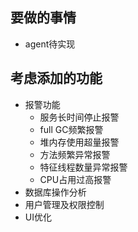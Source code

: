 
## 要做的事情

* agent待实现


## 考虑添加的功能

* 报警功能
    * 服务长时间停止报警
    * full GC频繁报警
    * 堆内存使用超量报警
    * 方法频繁异常报警
    * 特征线程数量异常报警
    * CPU占用过高报警
* 数据库操作分析
* 用户管理及权限控制
* UI优化